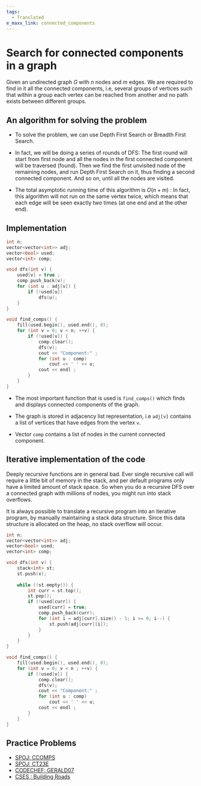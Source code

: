 ```yaml
---
tags:
  - Translated
e_maxx_link: connected_components
---
```


# Search for connected components in a graph

Given an undirected graph $G$ with $n$ nodes and $m$ edges. We are required to find in it all the connected components, i.e, several groups of vertices such that within a group each vertex can be reached from another and no path exists between different groups.

## An algorithm for solving the problem

* To solve the problem, we can use Depth First Search or Breadth First Search.

* In fact, we will be doing a series of rounds of DFS: The first round will start from first node and all the nodes in the first connected component will be traversed (found). Then we find the first unvisited node of the remaining nodes, and run Depth First Search on it, thus finding a second connected component. And so on, until all the nodes are visited.

* The total asymptotic running time of this algorithm is $O(n + m)$ : In fact, this algorithm will not run on the same vertex twice, which means that each edge will be seen exactly two times (at one end and at the other end).

## Implementation

``` cpp
int n;
vector<vector<int>> adj;
vector<bool> used;
vector<int> comp;

void dfs(int v) {
    used[v] = true ;
    comp.push_back(v);
    for (int u : adj[v]) {
        if (!used[u])
            dfs(u);
    }
}

void find_comps() {
    fill(used.begin(), used.end(), 0);
    for (int v = 0; v < n; ++v) {
        if (!used[v]) {
            comp.clear();
            dfs(v);
            cout << "Component:" ;
            for (int u : comp)
                cout << ' ' << u;
            cout << endl ;
        }
    }
}
```

* The most important function that is used is `find_comps()` which finds and displays connected components of the graph.

* The graph is stored in adjacency list representation, i.e `adj[v]` contains a list of vertices that have edges from the vertex `v`.

* Vector `comp` contains a list of nodes in the current connected component.

## Iterative implementation of the code 

Deeply recursive functions are in general bad.
Ever single recursive call will require a little bit of memory in the stack, and per default programs only have a limited amount of stack space.
So when you do a recursive DFS over a connected graph with millions of nodes, you might run into stack overflows.

It is always possible to translate a recursive program into an iterative program, by manually maintaining a stack data structure.
Since this data structure is allocated on the heap, no stack overflow will occur.

```cpp
int n;
vector<vector<int>> adj;
vector<bool> used;
vector<int> comp;

void dfs(int v) {
    stack<int> st;
    st.push(v);
    
    while (!st.empty()) {
        int curr = st.top();
        st.pop();
        if (!used[curr]) {
            used[curr] = true;
            comp.push_back(curr);
            for (int i = adj[curr].size() - 1; i >= 0; i--) {
                st.push(adj[curr][i]);
            }
        }
    }
}

void find_comps() {
    fill(used.begin(), used.end(), 0);
    for (int v = 0; v < n ; ++v) {
        if (!used[v]) {
            comp.clear();
            dfs(v);
            cout << "Component:" ;
            for (int u : comp)
                cout << ' ' << u;
            cout << endl ;
        }
    }
}
```

## Practice Problems
 - [SPOJ: CCOMPS](http://www.spoj.com/problems/CCOMPS/)
 - [SPOJ: CT23E](http://www.spoj.com/problems/CT23E/)
 - [CODECHEF: GERALD07](https://www.codechef.com/MARCH14/problems/GERALD07)
 - [CSES : Building Roads](https://cses.fi/problemset/task/1666)
